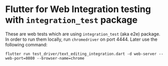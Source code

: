 # Flutter for Web Integration testing with `integration_test` package

These are web tests which are using `integration_test` (aka e2e) package. In order to run them locally, run `chromedriver` on port 4444. Later use the following command:

```
flutter run test_driver/text_editing_integration.dart -d web-server --web-port=8080 --browser-name=chrome
```
